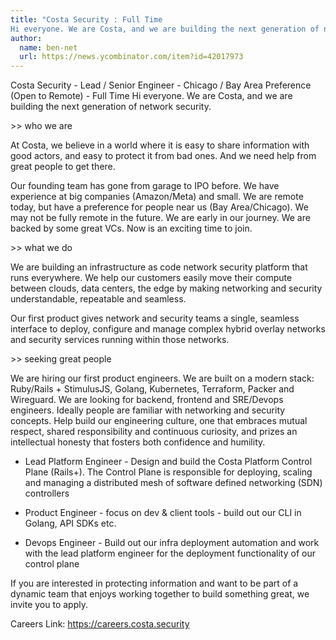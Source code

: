 ```yaml
---
title: "Costa Security : Full Time
Hi everyone. We are Costa, and we are building the next generation of network security."
author:
  name: ben-net
  url: https://news.ycombinator.com/item?id=42017973
---
```

Costa Security - Lead &#x2F; Senior Engineer - Chicago &#x2F; Bay Area Preference (Open to Remote) - Full Time
Hi everyone. We are Costa, and we are building the next generation of network security.

&gt;&gt; who we are

At Costa, we believe in a world where it is easy to share information with good actors, and easy to protect it from bad ones. And we need help from great people to get there.

Our founding team has gone from garage to IPO before. We have experience at big companies (Amazon&#x2F;Meta) and small. We are remote today, but have a preference for people near us (Bay Area&#x2F;Chicago). We may not be fully remote in the future. We are early in our journey. We are backed by some great VCs. Now is an exciting time to join.

&gt;&gt; what we do

We are building an infrastructure as code network security platform that runs everywhere. We help our customers easily move their compute between clouds, data centers, the edge by making networking and security understandable, repeatable and seamless.

Our first product gives network and security teams a single, seamless interface to deploy, configure and manage complex hybrid overlay networks and security services running within those networks.

&gt;&gt; seeking great people

We are hiring our first product engineers. We are built on a modern stack: Ruby&#x2F;Rails + StimulusJS, Golang, Kubernetes, Terraform, Packer and Wireguard. We are looking for backend, frontend and SRE&#x2F;Devops engineers. Ideally people are familiar with networking and security concepts. Help build our engineering culture, one that embraces mutual respect, shared responsibility and continuous curiosity, and prizes an intellectual honesty that fosters both confidence and humility.

- Lead Platform Engineer - Design and build the Costa Platform Control Plane (Rails+). The Control Plane is responsible for deploying, scaling and managing a distributed mesh of software defined networking (SDN) controllers

- Product Engineer - focus on dev &amp; client tools - build out our CLI in Golang, API SDKs etc.

- Devops Engineer - Build out our infra deployment automation and work with the lead platform engineer for the deployment functionality of our control plane

If you are interested in protecting information and want to be part of a dynamic team that enjoys working together to build something great, we invite you to apply.

Careers Link: <a href="https:&#x2F;&#x2F;careers.costa.security" rel="nofollow">https:&#x2F;&#x2F;careers.costa.security</a>
<JobApplication />
